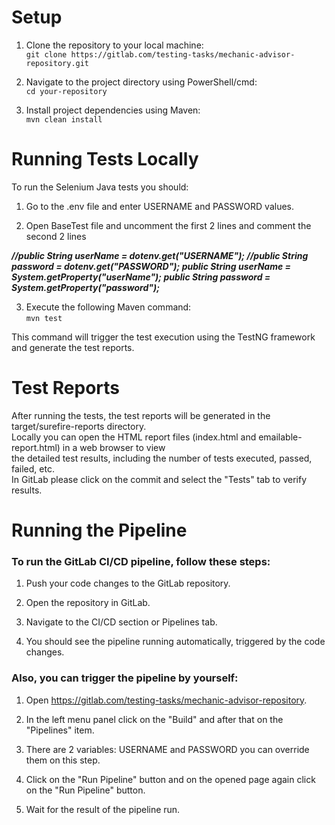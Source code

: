 # Setup
1. Clone the repository to your local machine:<br>
`git clone https://gitlab.com/testing-tasks/mechanic-advisor-repository.git`

2. Navigate to the project directory using PowerShell/cmd:<br>
`cd your-repository`

3. Install project dependencies using Maven:<br>
`mvn clean install`

# Running Tests Locally 

To run the Selenium Java tests you should:
1. Go to the .env file and enter USERNAME and PASSWORD values.

2. Open BaseTest file and uncomment the first 2 lines and comment the second 2 lines <br>

**_//public String userName = dotenv.get("USERNAME"); //public String password =  dotenv.get("PASSWORD");
public String userName = System.getProperty("userName"); public String password = System.getProperty("password");_**

3. Execute the following Maven command:<br>
`mvn test`

This command will trigger the test execution using the TestNG framework and generate the test reports.

# Test Reports

After running the tests, the test reports will be generated in the target/surefire-reports directory.<br>
Locally you can open the HTML report files (index.html and emailable-report.html) in a web browser to view<br>
the detailed test results, including the number of tests executed, passed, failed, etc.<br>
In GitLab please click on the commit and select the "Tests" tab to verify results.

# Running the Pipeline

### To run the GitLab CI/CD pipeline, follow these steps:

1. Push your code changes to the GitLab repository.

2. Open the repository in GitLab.

3. Navigate to the CI/CD section or Pipelines tab.

4. You should see the pipeline running automatically, triggered by the code changes.

### Also, you can trigger the pipeline by yourself:

1. Open https://gitlab.com/testing-tasks/mechanic-advisor-repository.

2. In the left menu panel click on the "Build" and after that on the "Pipelines" item.

3. There are 2 variables: USERNAME and PASSWORD you can override them on this step.

4. Click on the "Run Pipeline" button and on the opened page again click on the "Run Pipeline" button.

5. Wait for the result of the pipeline run.

